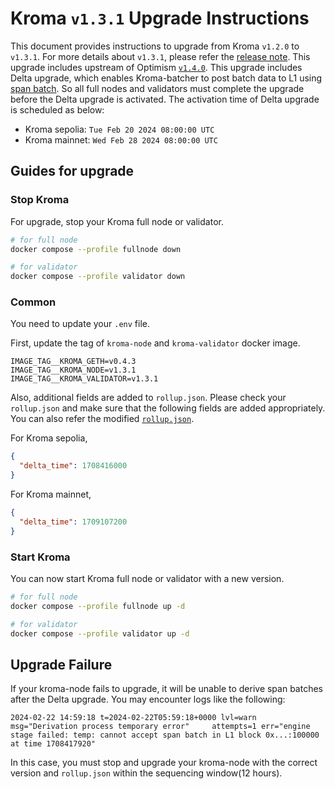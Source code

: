 # Kroma `v1.3.1` Upgrade Instructions

This document provides instructions to upgrade from Kroma `v1.2.0` to `v1.3.1`.
For more details about `v1.3.1`, please refer the [release note](https://github.com/kroma-network/kroma/releases/tag/v1.3.1).
This upgrade includes upstream of Optimism [`v1.4.0`](https://github.com/ethereum-optimism/optimism/releases/tag/op-node%2Fv1.4.0).
This upgrade includes Delta upgrade, which enables Kroma-batcher to post batch data to L1 using 
[span batch](https://github.com/ethereum-optimism/specs/blob/main/specs/protocol/span-batches.md). 
So all full nodes and validators must complete the upgrade before the Delta upgrade is activated.
The activation time of Delta upgrade is scheduled as below:

- Kroma sepolia: `Tue Feb 20 2024 08:00:00 UTC`
- Kroma mainnet: `Wed Feb 28 2024 08:00:00 UTC`

## Guides for upgrade

### Stop Kroma

For upgrade, stop your Kroma full node or validator.
```bash
# for full node
docker compose --profile fullnode down

# for validator
docker compose --profile validator down
```

### Common

You need to update your `.env` file.

First, update the tag of `kroma-node` and `kroma-validator` docker image.
```
IMAGE_TAG__KROMA_GETH=v0.4.3
IMAGE_TAG__KROMA_NODE=v1.3.1
IMAGE_TAG__KROMA_VALIDATOR=v1.3.1
```

Also, additional fields are added to `rollup.json`. Please check your `rollup.json` and make sure that the following
fields are added appropriately. You can also refer the modified [`rollup.json`](../config/sepolia/rollup.json).

For Kroma sepolia,
```json
{
  "delta_time": 1708416000
}
```

For Kroma mainnet,
```json
{
  "delta_time": 1709107200
}
```

### Start Kroma

You can now start Kroma full node or validator with a new version.

```bash
# for full node
docker compose --profile fullnode up -d

# for validator
docker compose --profile validator up -d
```

## Upgrade Failure

If your kroma-node fails to upgrade, it will be unable to derive span batches after the Delta upgrade.
You may encounter logs like the following:

```
2024-02-22 14:59:18 t=2024-02-22T05:59:18+0000 lvl=warn msg="Derivation process temporary error"     attempts=1 err="engine stage failed: temp: cannot accept span batch in L1 block 0x...:100000 at time 1708417920"
```

In this case, you must stop and upgrade your kroma-node with the correct version and `rollup.json` within the sequencing
window(12 hours).
